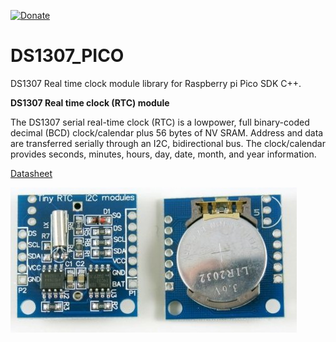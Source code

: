   [![Donate](https://img.shields.io/badge/Donate-PayPal-green.svg)](https://www.paypal.com/paypalme/whitelight976)

# DS1307_PICO 

DS1307 Real time clock module library for Raspberry pi Pico SDK C++.

**DS1307 Real time clock (RTC) module**

The DS1307 serial real-time clock (RTC) is a lowpower, full binary-coded decimal (BCD) clock/calendar
plus 56 bytes of NV SRAM. Address and data are transferred serially through an I2C, bidirectional bus.
The clock/calendar provides seconds, minutes, hours,
day, date, month, and year information.

[ Datasheet ](https://datasheets.maximintegrated.com/en/ds/DS1307.pdf)

![ ds1307 ](https://github.com/gavinlyonsrepo/pic_16F18346_projects/blob/master/images/ds1307.jpg)
